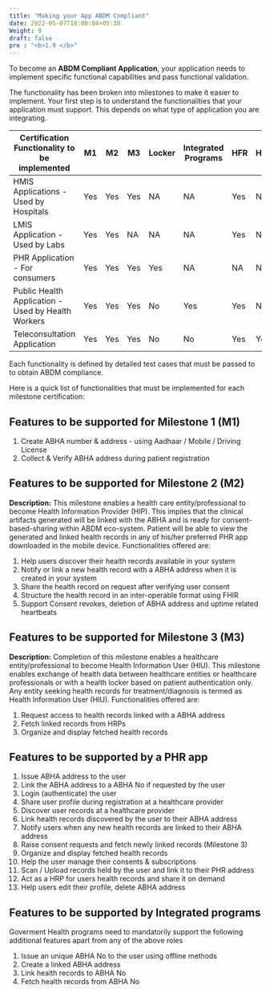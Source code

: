 ```yaml
---
title: "Making your App ABDM Compliant"
date: 2022-05-07T18:00:04+05:30
Weight: 9
draft: false
pre : "<b>1.9 </b>"
---
```


To become an **ABDM Compliant Application**, your application needs to implement specific functional capabilities and pass functional validation.  

The functionality has been broken into milestones to make it easier to implement. Your first step is to understand the functionalities that your application must support. This depends on what type of application you are integrating. 


Certification Functionality to be implemented|M1|M2|M3|Locker |Integrated Programs|HFR|HPR
 | ------------- | ---- | ---- | ---- | ---- | ---- | ---- | ---- |
HMIS Applications - Used by Hospitals |Yes|Yes|Yes|NA|NA|Yes|NA
LMIS Application - Used by Labs|Yes|Yes|NA|NA|NA|Yes|NA
PHR Application - For consumers|Yes|Yes|Yes|Yes|NA|NA|NA
Public Health Application - Used by Health Workers|Yes|Yes|Yes|No|Yes|Yes|NA
Teleconsultation Application |Yes|Yes|Yes|No|No|Yes|Yes|

Each functionality is defined by detailed test cases that must be passed to to obtain ABDM compliance.

Here is a quick list of functionalities that must be implemented for each milestone certification:
## Features to be supported for Milestone 1 (M1)
1. Create ABHA number & address - using Aadhaar / Mobile / Driving License
2. Collect & Verify ABHA address during patient registration

## Features to be supported for Milestone 2 (M2)
**Description:** This milestone enables a health care entity/professional to become Health Information Provider (HIP). This implies that the clinical artifacts generated will be linked with the ABHA and is ready for consent-based-sharing within ABDM eco-system. Patient will be able to view the generated and linked health records in any of his/her preferred PHR app downloaded in the mobile device. Functionalities offered are:
1. Help users discover their health records available in your system 
2. Notify or link a new health record with a ABHA address when it is created in your system
3. Share the health record on request after verifying user consent
4. Structure the health record in an inter-operable format using FHIR
5. Support Consent revokes, deletion of ABHA address and uptime related heartbeats 

## Features to be supported for Milestone 3 (M3)
**Description:** Completion of this milestone enables a healthcare entity/professional to become Health Information User (HIU). This milestone enables exchange of health data between healthcare entities or healthcare professionals or with a health locker based on patient authentication only. Any entity seeking health records for treatment/diagnosis is termed as Health Information User (HIU). Functionalities offered are:
1. Request access to health records linked with a ABHA address
2. Fetch linked records from HRPs 
3. Organize and display fetched health records 


## Features to be supported by a PHR app

1. Issue ABHA address to the user 
2. Link the ABHA address to a ABHA No if requested by the user 
3. Login (authenticate) the user 
4. Share user profile during registration at a healthcare provider
5. Discover user records at a healthcare provider
6. Link health records discovered by the user to their ABHA address
7. Notify users when any new health records are linked to their ABHA address
8. Raise consent requests and fetch newly linked records (Milestone 3)
9. Organize and display fetched health records
10. Help the user manage their consents & subscriptions 
11. Scan / Upload records held by the user and link it to their PHR address
14. Act as a HRP for users health records and share it on demand 
15. Help users edit their profile, delete ABHA address 

## Features to be supported by Integrated programs

Goverment Health programs need to mandatorily support the following additional features apart from any of the above roles

1. Issue an unique ABHA No to the user using offline methods
2. Create a linked ABHA address 
3. Link health records to ABHA No
4. Fetch health records from ABHA No


